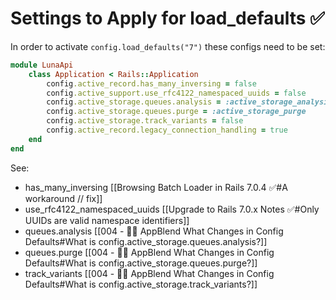 # Settings to Apply for load_defaults ✅

In order to activate `config.load_defaults("7")` these configs need to be set:

```ruby
module LunaApi
	class Application < Rails::Application
		config.active_record.has_many_inversing = false
		config.active_support.use_rfc4122_namespaced_uuids = false
		config.active_storage.queues.analysis = :active_storage_analysis
		config.active_storage.queues.purge = :active_storage_purge
		config.active_storage.track_variants = false
		config.active_record.legacy_connection_handling = true
	end
end
```

See:

- has_many_inversing [[Browsing Batch Loader in Rails 7.0.4 ✅#A workaround // fix]]
- use_rfc4122_namespaced_uuids [[Upgrade to Rails 7.0.x Notes ✅#Only UUIDs are valid namespace identifiers]]
- queues.analysis [[004 - 👌🏽 AppBlend What Changes in Config Defaults#What is config.active_storage.queues.analysis?]]
- queues.purge [[004 - 👌🏽 AppBlend What Changes in Config Defaults#What is config.active_storage.queues.purge?]]
- track_variants [[004 - 👌🏽 AppBlend What Changes in Config Defaults#What is config.active_storage.track_variants?]]